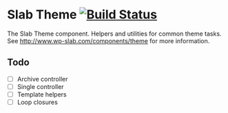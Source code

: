# Slab Theme [![Build Status](https://travis-ci.org/wp-slab/slab-theme.svg)](https://travis-ci.org/wp-slab/slab-theme)

The Slab Theme component. Helpers and utilities for common theme tasks. See http://www.wp-slab.com/components/theme for more information.

## Todo

- [ ] Archive controller
- [ ] Single controller
- [ ] Template helpers
- [ ] Loop closures
